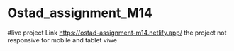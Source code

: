 # Ostad_assignment_M14

#live project Link 
https://ostad-assignment-m14.netlify.app/
the project not responsive for mobile and tablet viwe 

